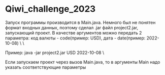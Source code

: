 # Qiwi_challenge_2023



Запуск программы производится в Main.java. Немного был не понятен формат входных данных, поэтому сделал .jar файл project2.jar, запускающий проект. В качестве аргументов можно передать 2 параметра: код валюты - code(пример: USD), дата - date(пример: 2022-10-08) \\
\\

Пример:
java -jar project2.jar USD 2022-10-08
\\

Если запускаем проект через вызов Main.java, то в аргументы Main надо указать соответствующие параметры
